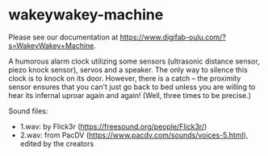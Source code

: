 # wakeywakey-machine

Please see our documentation at https://www.digifab-oulu.com/?s=WakeyWakey+Machine.

A humorous alarm clock utilizing some sensors (ultrasonic distance sensor, piezo knock sensor), servos and a speaker.
The only way to silence this clock is to knock on its door. However, there is a catch – the proximity sensor ensures that you can't just go back to bed unless you are willing to hear its infernal uproar again and again! (Well, three times to be precise.)

Sound files:
* 1.wav: by Flick3r (https://freesound.org/people/Flick3r/)
* 2.wav: from PacDV (https://www.pacdv.com/sounds/voices-5.html), edited by the creators
